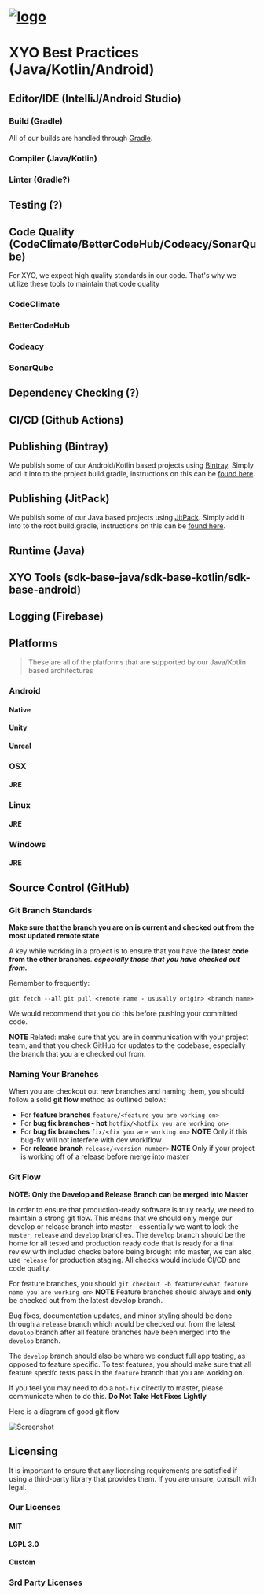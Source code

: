 [logo]: https://cdn.xy.company/img/brand/XY_Logo_GitHub.png

# [![logo]](https://xy.company)

# XYO Best Practices (Java/Kotlin/Android)

## Editor/IDE (IntelliJ/Android Studio)

### Build (Gradle)

All of our builds are handled through [Gradle](https://gradle.org/). 

### Compiler (Java/Kotlin)

### Linter (Gradle?)

## Testing (?)

## Code Quality (CodeClimate/BetterCodeHub/Codeacy/SonarQube)

For XYO, we expect high quality standards in our code. That's why we utilize these tools to maintain that code quality

### CodeClimate

### BetterCodeHub

### Codeacy

### SonarQube

## Dependency Checking (?)

## CI/CD (Github Actions)

## Publishing (Bintray)

We publish some of our Android/Kotlin based projects using [Bintray](https://bintray.com/). Simply add it into to the project build.gradle, instructions on this can be [found here](https://github.com/bintray/gradle-bintray-plugin).

## Publishing (JitPack)

We publish some of our Java based projects using [JitPack](https://jitpack.io/). Simply add it into to the root build.gradle, instructions on this can be [found here](https://jitpack.io/).

## Runtime (Java)

## XYO Tools (sdk-base-java/sdk-base-kotlin/sdk-base-android)

## Logging (Firebase)

## Platforms

> These are all of the platforms that are supported by our Java/Kotlin based architectures

### Android

#### Native

#### Unity

#### Unreal

### OSX

#### JRE

### Linux

#### JRE

### Windows

#### JRE

## Source Control (GitHub)

### Git Branch Standards

**Make sure that the branch you are on is current and checked out from the most updated remote state**

A key while working in a project is to ensure that you have the **latest code from the other branches**. ***especially those that you have checked out from.*** 

Remember to frequently: 

`git fetch --all`
`git pull <remote name - ususally origin> <branch name>`

We would recommend that you do this before pushing your committed code. 

**NOTE** Related: make sure that you are in communication with your project team, and that you check GitHub for updates to the codebase, especially the branch that you are checked out from. 

### Naming Your Branches

When you are checkout out new branches and naming them, you should follow a solid **git flow** method as outlined below: 
- For **feature branches** `feature/<feature you are working on>`
- For **bug fix branches - hot** `hotfix/<hotfix you are working on>`
- For **bug fix branches** `fix/<fix you are working on>` **NOTE** Only if this bug-fix will not interfere with dev worklflow
- For **release branch** `release/<version number>` **NOTE** Only if your project is working off of a release before merge into master

### Git Flow

**NOTE: Only the Develop and Release Branch can be merged into Master**

In order to ensure that production-ready software is truly ready, we need to maintain a strong git flow. This means that we should only merge our develop or release branch into master - essentially we want to lock the `master`, `release` and `develop` branches. The `develop` branch should be the home for all tested and production ready code that is ready for a final review with included checks before being brought into master, we can also use `release` for production staging. All checks would include CI/CD and code quality. 

For feature branches, you should `git checkout -b feature/<what feature name you are working on>`
**NOTE** Feature branches should always and **only** be checked out from the latest develop branch. 

Bug fixes, documentation updates, and minor styling should be done through a `release` branch which would be checked out from the latest `develop` branch after all feature branches have been merged into the `develop` branch.

The `develop` branch should also be where we conduct full app testing, as opposed to feature specific. To test features, you should make sure that all feature specifc tests pass in the `feature` branch that you are working on.

If you feel you may need to do a `hot-fix` directly to master, please communicate when to do this. **Do Not Take Hot Fixes Lightly**

Here is a diagram of good git flow

![Screenshot](https://wac-cdn.atlassian.com/dam/jcr:a9cea7b7-23c3-41a7-a4e0-affa053d9ea7/04%20(1).svg?cdnVersion=le)

## Licensing

It is important to ensure that any licensing requirements are satisfied if using a third-party library that provides them. If you are unsure, consult with legal.

### Our Licenses

#### MIT

#### LGPL 3.0

#### Custom

### 3rd Party Licenses